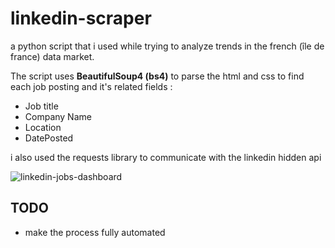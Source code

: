 ﻿# linkedin-scraper
 
 a python script that i used while trying to analyze trends in the french (île de france) data market.

The script uses **BeautifulSoup4 (bs4)** to parse the html and css to find each job posting and it's related fields : 
* Job title
* Company Name 
* Location
* DatePosted

i also used the requests library to communicate with the linkedin hidden api




![linkedin-jobs-dashboard](https://user-images.githubusercontent.com/123556972/236683830-64dc59db-ae8d-405d-bd75-7ef2fd14a127.png)

## TODO
* make the process fully automated 

